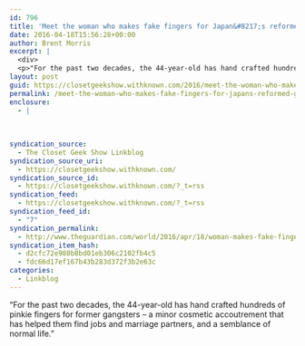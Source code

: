 ```yaml
---
id: 796
title: 'Meet the woman who makes fake fingers for Japan&#8217;s reformed gangsters | World news | The Guardian'
date: 2016-04-18T15:56:28+00:00
author: Brent Morris
excerpt: |
  <div>
  <p>"For the past two decades, the 44-year-old has hand crafted hundreds of pinkie fingers for former gangsters &ndash; a minor cosmetic accoutrement that has helped them find jobs and marriage partners, and a semblance of normal life."</p></div>
layout: post
guid: https://closetgeekshow.withknown.com/2016/meet-the-woman-who-makes-fake-fingers-for-japans-reformed
permalink: /meet-the-woman-who-makes-fake-fingers-for-japans-reformed-gangsters-world-news-the-guardian/
enclosure:
  - |
    
    
    
syndication_source:
  - The Closet Geek Show Linkblog
syndication_source_uri:
  - https://closetgeekshow.withknown.com/
syndication_source_id:
  - https://closetgeekshow.withknown.com/?_t=rss
syndication_feed:
  - https://closetgeekshow.withknown.com/?_t=rss
syndication_feed_id:
  - "7"
syndication_permalink:
  - http://www.theguardian.com/world/2016/apr/18/woman-makes-fake-fingers-yakuza-japan-reformed-gangsters
syndication_item_hash:
  - d2cfc72e980b0bd01eb306c2102fb4c5
  - fdc66d17ef167b43b283d372f3b2e63c
categories:
  - Linkblog
---
```

<div class="known-bookmark">
  <p>
    &#8220;For the past two decades, the 44-year-old has hand crafted hundreds of pinkie fingers for former gangsters – a minor cosmetic accoutrement that has helped them find jobs and marriage partners, and a semblance of normal life.&#8221;
  </p>
</div>